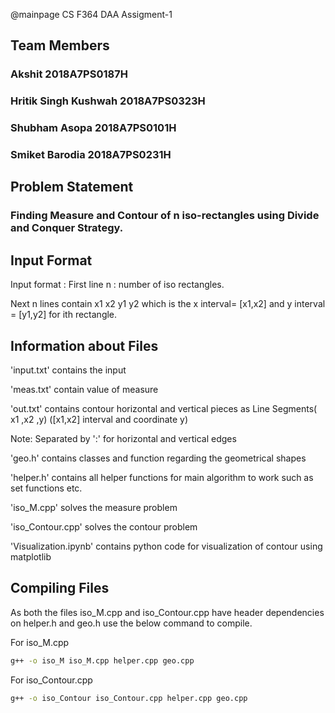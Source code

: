 @mainpage CS F364 DAA Assigment-1
## Team Members
### Akshit 2018A7PS0187H
### Hritik Singh Kushwah  2018A7PS0323H
### Shubham Asopa 2018A7PS0101H
### Smiket Barodia 2018A7PS0231H

## Problem Statement
### Finding Measure and Contour of n iso-rectangles using Divide and Conquer Strategy.

## Input Format 
Input format : First line n : number of iso rectangles.

Next n lines contain x1 x2 y1 y2 which is the x interval= [x1,x2] and y interval = [y1,y2] for ith rectangle.

## Information about Files
'input.txt' contains the input

'meas.txt' contain value of measure

'out.txt' contains contour horizontal and vertical pieces as Line Segments( x1 ,x2 ,y) ([x1,x2] interval and coordinate y)

Note: Separated by ':' for horizontal and vertical edges

'geo.h' contains classes and function regarding the geometrical shapes

'helper.h' contains all helper functions for main algorithm to work such as set functions etc.

'iso_M.cpp' solves the measure problem

'iso_Contour.cpp' solves the contour problem

'Visualization.ipynb' contains python code for visualization of contour using matplotlib

## Compiling Files
As both the files iso_M.cpp and iso_Contour.cpp have header dependencies on helper.h and geo.h use the below command to compile.

For iso_M.cpp
~~~~~~~~~~~~~~~~~~~~~~~~~.sh
g++ -o iso_M iso_M.cpp helper.cpp geo.cpp
~~~~~~~~~~~~~~~~~~~~~~~~~

For iso_Contour.cpp
~~~~~~~~~~~~~~~~~~~~~~~~~.sh
g++ -o iso_Contour iso_Contour.cpp helper.cpp geo.cpp
~~~~~~~~~~~~~~~~~~~~~~~~~